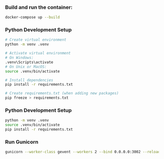 ### Build and run the container:
```bash
docker-compose up --build
```

### Python Development Setup
```bash
# Create virtual environment
python -m venv .venv

# Activate virtual environment
# On Windows:
.venv\Scripts\activate
# On Unix or MacOS:
source .venv/bin/activate

# Install dependencies
pip install -r requirements.txt

# Create requirements.txt (when adding new packages)
pip freeze > requirements.txt
```

### Python Development Setup
```bash 
python -m venv .venv
source .venv/bin/activate
pip install -r requirements.txt
```

### Run Gunicorn
```bash
gunicorn --worker-class gevent --workers 2 --bind 0.0.0.0:3002 --reload app:app
```